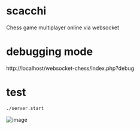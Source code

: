 # scacchi
Chess game multiplayer online via websocket

# debugging mode
http://localhost/websocket-chess/index.php?debug

# test

```bash
./server.start
```

![image](https://user-images.githubusercontent.com/47107/197420713-fd47905e-4c9d-4786-a685-c3943e0c038c.png)

